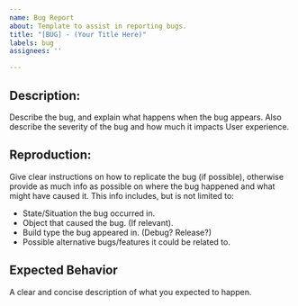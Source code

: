 ```yaml
---
name: Bug Report
about: Template to assist in reporting bugs.
title: "[BUG] - (Your Title Here)"
labels: bug
assignees: ''

---
```


## Description:
Describe the bug, and explain what happens when the bug appears.
Also describe the severity of the bug and how much it impacts User experience.

## Reproduction:
Give clear instructions on how to replicate the bug (if possible), otherwise provide as much info as possible on where the bug happened and what might have caused it.
This info includes, but is not limited to:
- State/Situation the bug occurred in.
- Object that caused the bug. (If relevant).
- Build type the bug appeared in. (Debug? Release?)
- Possible alternative bugs/features it could be related to.

## Expected Behavior
A clear and concise description of what you expected to happen.

